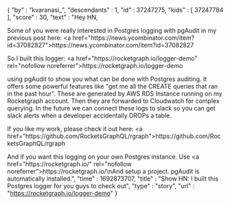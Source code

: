 {
  "by" : "kvaranasi_",
  "descendants" : 1,
  "id" : 37247275,
  "kids" : [ 37247784 ],
  "score" : 30,
  "text" : "Hey HN,<p>Some of you were really interested in Postgres logging with pgAudit in my previous post here: <a href=\"https:&#x2F;&#x2F;news.ycombinator.com&#x2F;item?id=37082827\">https:&#x2F;&#x2F;news.ycombinator.com&#x2F;item?id=37082827</a><p>So I built this logger: <a href=\"https:&#x2F;&#x2F;rocketgraph.io&#x2F;logger-demo\" rel=\"nofollow noreferrer\">https:&#x2F;&#x2F;rocketgraph.io&#x2F;logger-demo</a><p>using pgAudit to show you what can be done with Postgres auditing. It offers some powerful features like &quot;get me all the CREATE queries that ran in the past hour&quot;. These are generated by AWS RDS Instance running on my Rocketgraph account. Then they are forwarded to Cloudwatch for complex querying. In the future we can connect these logs to slack so you can get slack alerts when a developer accidentally DROPs a table.<p>If you like my work, please check it out here: <a href=\"https:&#x2F;&#x2F;github.com&#x2F;RocketsGraphQL&#x2F;rgraph\">https:&#x2F;&#x2F;github.com&#x2F;RocketsGraphQL&#x2F;rgraph</a><p>And if you want this logging on your own Postgres instance. Use <a href=\"https:&#x2F;&#x2F;rocketgraph.io&#x2F;\" rel=\"nofollow noreferrer\">https:&#x2F;&#x2F;rocketgraph.io&#x2F;</a>\nAnd setup a project. pgAudit is automatically installed.",
  "time" : 1692873707,
  "title" : "Show HN: I built this Postgres logger for you guys to check out",
  "type" : "story",
  "url" : "https://rocketgraph.io/logger-demo"
}
